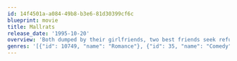```yaml
---
id: 14f4501a-a084-49b8-b3e6-81d30399cf6c
blueprint: movie
title: Mallrats
release_date: '1995-10-20'
overview: 'Both dumped by their girlfriends, two best friends seek refuge in the local mall.'
genres: '[{"id": 10749, "name": "Romance"}, {"id": 35, "name": "Comedy"}]'
---
```

